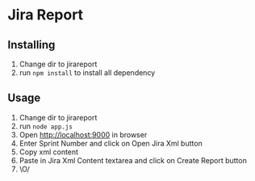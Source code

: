 Jira Report
===========

Installing
----------

1. Change dir to jirareport 
2. run `npm install` to install all dependency

Usage
-----

1. Change dir to jirareport 
2. run `node app.js`
3. Open [http://localhost:9000](http://localhost:9000) in browser
4. Enter Sprint Number and click on Open Jira Xml button
5. Copy xml content 
6. Paste in Jira Xml Content textarea and click on Create Report button
7. \O/
